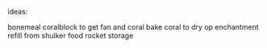 ideas:

bonemeal coralblock to get fan and coral
bake coral to dry
op enchantment
refill from shulker
food rocket storage